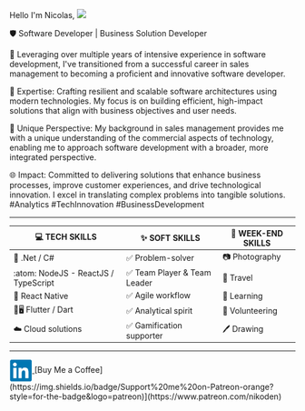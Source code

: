 
Hello I'm Nicolas, <img src="https://raw.githubusercontent.com/MartinHeinz/MartinHeinz/master/wave.gif" width="30px">  

🛡️  Software Developer | Business Solution Developer

🚀 Leveraging over multiple years of intensive experience in software development, I've transitioned from a successful career in sales management to becoming a proficient and innovative software developer.

🔬 Expertise: Crafting resilient and scalable software architectures using modern technologies. My focus is on building efficient, high-impact solutions that align with business objectives and user needs.

🏦 Unique Perspective: My background in sales management provides me with a unique understanding of the commercial aspects of technology, enabling me to approach software development with a broader, more integrated perspective.

🌐 Impact: Committed to delivering solutions that enhance business processes, improve customer experiences, and drive technological innovation. I excel in translating complex problems into tangible solutions.
 #Analytics #TechInnovation #BusinessDevelopment

---

|  💻 TECH SKILLS                       | ✨ SOFT SKILLS                                 |  🌳 WEEK-END SKILLS        |
|---------------------------------------|------------------------------------------------|-----------------------------------|
| 💠  .Net / C#                         | :white_check_mark: Problem-solver              | :camera: Photography              |
| :atom:  NodeJS - ReactJS / TypeScript | :white_check_mark: Team Player & Team Leader   | :sunrise_over_mountains: Travel   |
| 📱  React Native                      | :white_check_mark: Agile workflow              | :book: Learning                   |
| 📱🖥️  Flutter / Dart                  | :white_check_mark: Analytical spirit           | :open_hands: Volunteering         |
| ☁️  Cloud solutions                    | :white_check_mark: Gamification supporter      | :pen: Drawing                     |

---

<a href="https://linkedin.com/in/nicolas-denoel">
  <img align="center" src="https://github.com/devicons/devicon/blob/master/icons/linkedin/linkedin-original.svg" alt="linkedin.com/in/nicolas-denoel" width="40" height="40" />
</a> 
[Buy Me a Coffee](https://img.shields.io/badge/Support%20me%20on-Patreon-orange?style=for-the-badge&logo=patreon)](https://www.patreon.com/nikoden)

